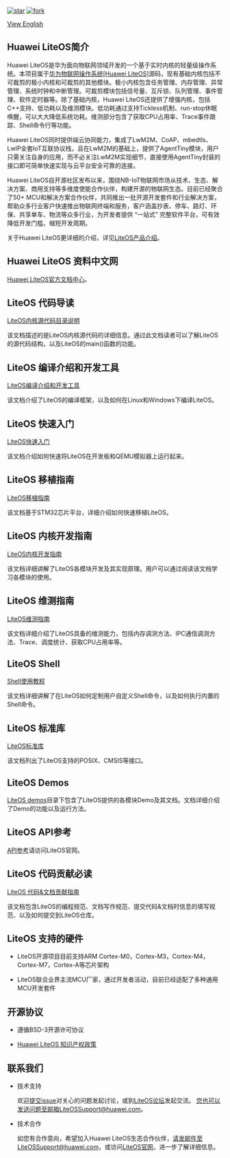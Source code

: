 [![star](https://gitee.com/LiteOS/LiteOS/badge/star.svg?theme=gvp)](https://gitee.com/LiteOS/LiteOS/stargazers)
[![fork](https://gitee.com/LiteOS/LiteOS/badge/fork.svg?theme=gvp)](https://gitee.com/LiteOS/LiteOS/members)

[View English](README_EN.md)

## Huawei LiteOS简介

Huawei LiteOS是华为面向物联网领域开发的一个基于实时内核的轻量级操作系统。本项目属于<a href="https://www.huaweicloud.com/product/liteos.html" target="_blank">华为物联网操作系统[Huawei LiteOS]</a>源码，现有基础内核包括不可裁剪的极小内核和可裁剪的其他模块。极小内核包含任务管理、内存管理、异常管理、系统时钟和中断管理。可裁剪模块包括信号量、互斥锁、队列管理、事件管理、软件定时器等。除了基础内核，Huawei LiteOS还提供了增强内核，包括C++支持、低功耗以及维测模块。低功耗通过支持Tickless机制、run-stop休眠唤醒，可以大大降低系统功耗。维测部分包含了获取CPU占用率、Trace事件跟踪、Shell命令行等功能。

Huawei LiteOS同时提供端云协同能力，集成了LwM2M、CoAP、mbedtls、LwIP全套IoT互联协议栈，且在LwM2M的基础上，提供了AgentTiny模块，用户只需关注自身的应用，而不必关注LwM2M实现细节，直接使用AgentTiny封装的接口即可简单快速实现与云平台安全可靠的连接。

Huawei LiteOS自开源社区发布以来，围绕NB-IoT物联网市场从技术、生态、解决方案、商用支持等多维度使能合作伙伴，构建开源的物联网生态。目前已经聚合了50+ MCU和解决方案合作伙伴，共同推出一批开源开发套件和行业解决方案，帮助众多行业客户快速推出物联网终端和服务，客户涵盖抄表、停车、路灯、环保、共享单车、物流等众多行业，为开发者提供 “一站式” 完整软件平台，可有效降低开发门槛、缩短开发周期。

关于Huawei LiteOS更详细的介绍，详见[LiteOS产品介绍](./doc/LiteOS_Introduction.md)。


## Huawei LiteOS 资料中文网

<a href="https://support.huaweicloud.com/LiteOS/index.html" target="_blank">Huawei LiteOS官方文档中心</a>。


## LiteOS 代码导读

[LiteOS内核源代码目录说明](./doc/LiteOS_Code_Info.md)

该文档描述的是LiteOS内核源代码的详细信息。通过此文档读者可以了解LiteOS的源代码结构，以及LiteOS的main()函数的功能。


## LiteOS 编译介绍和开发工具

[LiteOS编译介绍和开发工具](./doc/LiteOS_Build_and_IDE.md)

该文档介绍了LiteOS的编译框架，以及如何在Linux和Windows下编译LiteOS。


## LiteOS 快速入门

[LiteOS快速入门](./doc/LiteOS_Quick_Start.md)

该文档介绍如何快速将LiteOS在开发板和QEMU模拟器上运行起来。


## LiteOS 移植指南

[LiteOS移植指南](./doc/LiteOS_Porting_Guide.md)

该文档基于STM32芯片平台，详细介绍如何快速移植LiteOS。


## LiteOS 内核开发指南

[LiteOS内核开发指南](./doc/LiteOS_Kernel_Developer_Guide.md)

该文档详细讲解了LiteOS各模块开发及其实现原理。用户可以通过阅读该文档学习各模块的使用。


## LiteOS 维测指南

[LiteOS维测指南](./doc/LiteOS_Maintenance_Guide.md)

该文档详细介绍了LiteOS具备的维测能力，包括内存调测方法、IPC通信调测方法、Trace、调度统计、获取CPU占用率等。


## LiteOS Shell

[Shell使用教程](./shell/README_CN.md)

该文档详细讲解了在LiteOS如何定制用户自定义Shell命令，以及如何执行内置的Shell命令。


## LiteOS 标准库

[LiteOS标准库](./doc/LiteOS_Standard_Library.md)

该文档列出了LiteOS支持的POSIX、CMSIS等接口。


## LiteOS Demos

[LiteOS demos](./demos)目录下包含了LiteOS提供的各模块Demo及其文档。文档详细介绍了Demo的功能以及运行方法。

## LiteOS API参考

<a href="https://www.huawei.com/minisite/liteos/cn/api/index.html" target="_blank">API参考</a>请访问LiteOS官网。


## LiteOS 代码贡献必读

[LiteOS 代码&文档贡献指南](./doc/LiteOS_Contribute_Guide.md)

该文档包含LiteOS的编程规范、文档写作规范、提交代码&文档时信息的填写规范、以及如何提交到LiteOS仓库。


## LiteOS 支持的硬件

* LiteOS开源项目目前支持ARM Cortex-M0，Cortex-M3，Cortex-M4，Cortex-M7，Cortex-A等芯片架构

* LiteOS联合业界主流MCU厂家，通过开发者活动，目前已经适配了多种通用MCU开发套件


## 开源协议

* 遵循BSD-3开源许可协议

* [Huawei LiteOS 知识产权政策](./doc/LiteOS_Contribute_Guide.md#协议)


## 联系我们

* 技术支持

  欢迎<a href="https://gitee.com/LiteOS/LiteOS/issues" target="_blank">提交issue</a>对关心的问题发起讨论，或到<a href="https://bbs.huaweicloud.com/forum/forum-729-1.html" target="_blank">LiteOS论坛</a>发起交流。
  您也可以发送问题至邮箱LiteOSSupport@huawei.com。

* 技术合作

  如您有合作意向，希望加入Huawei LiteOS生态合作伙伴，请发邮件至LiteOSSupport@huawei.com，或访问<a href="http://www.huawei.com/liteos" target="_blank">LiteOS官网</a>，进一步了解详细信息。